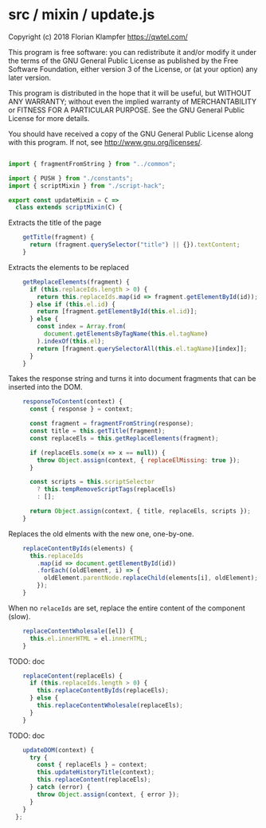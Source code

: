 # src / mixin / update.js
Copyright (c) 2018 Florian Klampfer <https://qwtel.com/>

This program is free software: you can redistribute it and/or modify
it under the terms of the GNU General Public License as published by
the Free Software Foundation, either version 3 of the License, or
(at your option) any later version.

This program is distributed in the hope that it will be useful,
but WITHOUT ANY WARRANTY; without even the implied warranty of
MERCHANTABILITY or FITNESS FOR A PARTICULAR PURPOSE.  See the
GNU General Public License for more details.

You should have received a copy of the GNU General Public License
along with this program.  If not, see <http://www.gnu.org/licenses/>.


```js

import { fragmentFromString } from "../common";

import { PUSH } from "./constants";
import { scriptMixin } from "./script-hack";

export const updateMixin = C =>
  class extends scriptMixin(C) {
```

Extracts the title of the page


```js
    getTitle(fragment) {
      return (fragment.querySelector("title") || {}).textContent;
    }
```

Extracts the elements to be replaced


```js
    getReplaceElements(fragment) {
      if (this.replaceIds.length > 0) {
        return this.replaceIds.map(id => fragment.getElementById(id));
      } else if (this.el.id) {
        return [fragment.getElementById(this.el.id)];
      } else {
        const index = Array.from(
          document.getElementsByTagName(this.el.tagName)
        ).indexOf(this.el);
        return [fragment.querySelectorAll(this.el.tagName)[index]];
      }
    }
```

Takes the response string and turns it into document fragments
that can be inserted into the DOM.


```js
    responseToContent(context) {
      const { response } = context;

      const fragment = fragmentFromString(response);
      const title = this.getTitle(fragment);
      const replaceEls = this.getReplaceElements(fragment);

      if (replaceEls.some(x => x == null)) {
        throw Object.assign(context, { replaceElMissing: true });
      }

      const scripts = this.scriptSelector
        ? this.tempRemoveScriptTags(replaceEls)
        : [];

      return Object.assign(context, { title, replaceEls, scripts });
    }
```

Replaces the old elments with the new one, one-by-one.


```js
    replaceContentByIds(elements) {
      this.replaceIds
        .map(id => document.getElementById(id))
        .forEach((oldElement, i) => {
          oldElement.parentNode.replaceChild(elements[i], oldElement);
        });
    }
```

When no `relaceIds` are set, replace the entire content of the component (slow).


```js
    replaceContentWholesale([el]) {
      this.el.innerHTML = el.innerHTML;
    }
```

TODO: doc


```js
    replaceContent(replaceEls) {
      if (this.replaceIds.length > 0) {
        this.replaceContentByIds(replaceEls);
      } else {
        this.replaceContentWholesale(replaceEls);
      }
    }
```

TODO: doc


```js
    updateDOM(context) {
      try {
        const { replaceEls } = context;
        this.updateHistoryTitle(context);
        this.replaceContent(replaceEls);
      } catch (error) {
        throw Object.assign(context, { error });
      }
    }
  };
```


